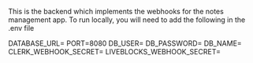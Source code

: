 This is the backend which implements the webhooks for the notes management app.
To run locally, you will need to add the following in the .env file

DATABASE_URL=
PORT=8080
DB_USER=
DB_PASSWORD=
DB_NAME=
CLERK_WEBHOOK_SECRET=
LIVEBLOCKS_WEBHOOK_SECRET=

